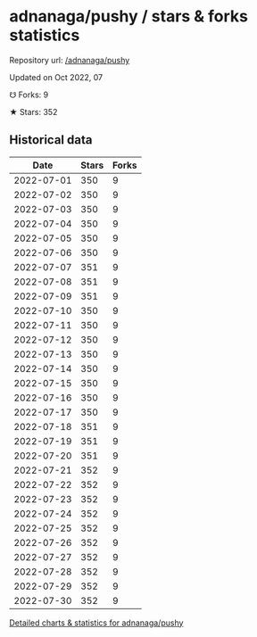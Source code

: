 # adnanaga/pushy / stars & forks statistics

Repository url: [/adnanaga/pushy](https://github.com/adnanaga/pushy)

Updated on Oct 2022, 07

☋ Forks: 9

★ Stars: 352

## Historical data
| Date | Stars | Forks |
|------|-------|-------|
| 2022-07-01 | 350 | 9 | 
| 2022-07-02 | 350 | 9 | 
| 2022-07-03 | 350 | 9 | 
| 2022-07-04 | 350 | 9 | 
| 2022-07-05 | 350 | 9 | 
| 2022-07-06 | 350 | 9 | 
| 2022-07-07 | 351 | 9 | 
| 2022-07-08 | 351 | 9 | 
| 2022-07-09 | 351 | 9 | 
| 2022-07-10 | 350 | 9 | 
| 2022-07-11 | 350 | 9 | 
| 2022-07-12 | 350 | 9 | 
| 2022-07-13 | 350 | 9 | 
| 2022-07-14 | 350 | 9 | 
| 2022-07-15 | 350 | 9 | 
| 2022-07-16 | 350 | 9 | 
| 2022-07-17 | 350 | 9 | 
| 2022-07-18 | 351 | 9 | 
| 2022-07-19 | 351 | 9 | 
| 2022-07-20 | 351 | 9 | 
| 2022-07-21 | 352 | 9 | 
| 2022-07-22 | 352 | 9 | 
| 2022-07-23 | 352 | 9 | 
| 2022-07-24 | 352 | 9 | 
| 2022-07-25 | 352 | 9 | 
| 2022-07-26 | 352 | 9 | 
| 2022-07-27 | 352 | 9 | 
| 2022-07-28 | 352 | 9 | 
| 2022-07-29 | 352 | 9 | 
| 2022-07-30 | 352 | 9 | 


[Detailed charts & statistics for adnanaga/pushy](https://reviewgithub.com/rep/adnanaga/pushy)
